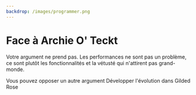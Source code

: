```yaml
---
backdrop: /images/programmer.png
---
```


# Face à Archie O' Teckt

Votre argument ne prend pas. Les performances ne sont pas un problème, ce sont plutôt les fonctionnalités et la vétusté qui n'attirent pas grand-monde.

Vous pouvez opposer un autre argument
Développer l'évolution dans Gilded Rose

<Page url="/archie/154" instructions="" action="Proposer un autre argument" condition="none" />
<Page url="/rode-doree/100" instructions="" action="Mettre les mains dans le code" condition="none" />
